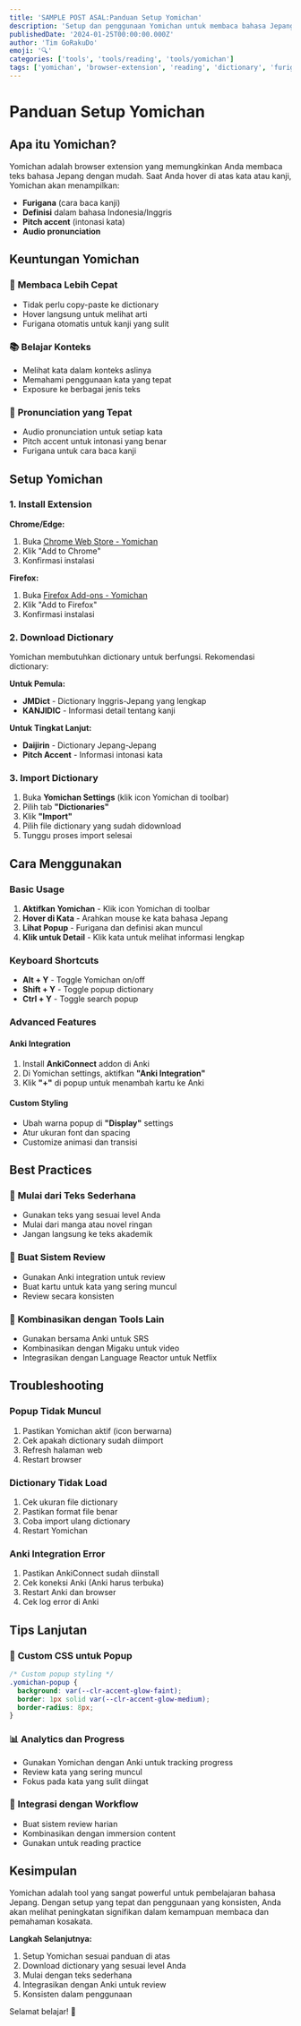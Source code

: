 ```yaml
---
title: 'SAMPLE POST ASAL:Panduan Setup Yomichan'
description: 'Setup dan penggunaan Yomichan untuk membaca bahasa Jepang dengan hover dictionary dan furigana generation.'
publishedDate: '2024-01-25T00:00:00.000Z'
author: 'Tim GoRakuDo'
emoji: '🔍'
categories: ['tools', 'tools/reading', 'tools/yomichan']
tags: ['yomichan', 'browser-extension', 'reading', 'dictionary', 'furigana']
---
```


# Panduan Setup Yomichan

## Apa itu Yomichan?

Yomichan adalah browser extension yang memungkinkan Anda membaca teks bahasa Jepang dengan mudah. Saat Anda hover di atas kata atau kanji, Yomichan akan menampilkan:

- **Furigana** (cara baca kanji)
- **Definisi** dalam bahasa Indonesia/Inggris
- **Pitch accent** (intonasi kata)
- **Audio pronunciation**

## Keuntungan Yomichan

### 🎯 **Membaca Lebih Cepat**

- Tidak perlu copy-paste ke dictionary
- Hover langsung untuk melihat arti
- Furigana otomatis untuk kanji yang sulit

### 📚 **Belajar Konteks**

- Melihat kata dalam konteks aslinya
- Memahami penggunaan kata yang tepat
- Exposure ke berbagai jenis teks

### 🎵 **Pronunciation yang Tepat**

- Audio pronunciation untuk setiap kata
- Pitch accent untuk intonasi yang benar
- Furigana untuk cara baca kanji

## Setup Yomichan

### 1. Install Extension

**Chrome/Edge:**

1. Buka [Chrome Web Store - Yomichan](https://chrome.google.com/webstore/detail/yomichan/ogmnaimimemjmbakcfefmnahgdfhfami)
2. Klik "Add to Chrome"
3. Konfirmasi instalasi

**Firefox:**

1. Buka [Firefox Add-ons - Yomichan](https://addons.mozilla.org/en-US/firefox/addon/yomichan/)
2. Klik "Add to Firefox"
3. Konfirmasi instalasi

### 2. Download Dictionary

Yomichan membutuhkan dictionary untuk berfungsi. Rekomendasi dictionary:

**Untuk Pemula:**

- **JMDict** - Dictionary Inggris-Jepang yang lengkap
- **KANJIDIC** - Informasi detail tentang kanji

**Untuk Tingkat Lanjut:**

- **Daijirin** - Dictionary Jepang-Jepang
- **Pitch Accent** - Informasi intonasi kata

### 3. Import Dictionary

1. Buka **Yomichan Settings** (klik icon Yomichan di toolbar)
2. Pilih tab **"Dictionaries"**
3. Klik **"Import"**
4. Pilih file dictionary yang sudah didownload
5. Tunggu proses import selesai

## Cara Menggunakan

### Basic Usage

1. **Aktifkan Yomichan** - Klik icon Yomichan di toolbar
2. **Hover di Kata** - Arahkan mouse ke kata bahasa Jepang
3. **Lihat Popup** - Furigana dan definisi akan muncul
4. **Klik untuk Detail** - Klik kata untuk melihat informasi lengkap

### Keyboard Shortcuts

- **Alt + Y** - Toggle Yomichan on/off
- **Shift + Y** - Toggle popup dictionary
- **Ctrl + Y** - Toggle search popup

### Advanced Features

#### Anki Integration

1. Install **AnkiConnect** addon di Anki
2. Di Yomichan settings, aktifkan **"Anki Integration"**
3. Klik **"+"** di popup untuk menambah kartu ke Anki

#### Custom Styling

- Ubah warna popup di **"Display"** settings
- Atur ukuran font dan spacing
- Customize animasi dan transisi

## Best Practices

### 🎯 **Mulai dari Teks Sederhana**

- Gunakan teks yang sesuai level Anda
- Mulai dari manga atau novel ringan
- Jangan langsung ke teks akademik

### 📝 **Buat Sistem Review**

- Gunakan Anki integration untuk review
- Buat kartu untuk kata yang sering muncul
- Review secara konsisten

### 🔄 **Kombinasikan dengan Tools Lain**

- Gunakan bersama Anki untuk SRS
- Kombinasikan dengan Migaku untuk video
- Integrasikan dengan Language Reactor untuk Netflix

## Troubleshooting

### Popup Tidak Muncul

1. Pastikan Yomichan aktif (icon berwarna)
2. Cek apakah dictionary sudah diimport
3. Refresh halaman web
4. Restart browser

### Dictionary Tidak Load

1. Cek ukuran file dictionary
2. Pastikan format file benar
3. Coba import ulang dictionary
4. Restart Yomichan

### Anki Integration Error

1. Pastikan AnkiConnect sudah diinstall
2. Cek koneksi Anki (Anki harus terbuka)
3. Restart Anki dan browser
4. Cek log error di Anki

## Tips Lanjutan

### 🎨 **Custom CSS untuk Popup**

```css
/* Custom popup styling */
.yomichan-popup {
  background: var(--clr-accent-glow-faint);
  border: 1px solid var(--clr-accent-glow-medium);
  border-radius: 8px;
}
```

### 📊 **Analytics dan Progress**

- Gunakan Yomichan dengan Anki untuk tracking progress
- Review kata yang sering muncul
- Fokus pada kata yang sulit diingat

### 🔗 **Integrasi dengan Workflow**

- Buat sistem review harian
- Kombinasikan dengan immersion content
- Gunakan untuk reading practice

## Kesimpulan

Yomichan adalah tool yang sangat powerful untuk pembelajaran bahasa Jepang. Dengan setup yang tepat dan penggunaan yang konsisten, Anda akan melihat peningkatan signifikan dalam kemampuan membaca dan pemahaman kosakata.

**Langkah Selanjutnya:**

1. Setup Yomichan sesuai panduan di atas
2. Download dictionary yang sesuai level Anda
3. Mulai dengan teks sederhana
4. Integrasikan dengan Anki untuk review
5. Konsisten dalam penggunaan

Selamat belajar! 🎉
